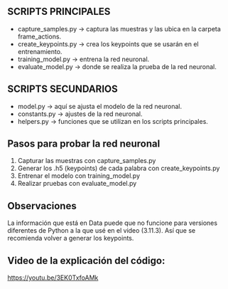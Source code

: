 ## SCRIPTS PRINCIPALES
- capture_samples.py → captura las muestras y las ubica en la carpeta frame_actions.
- create_keypoints.py → crea los keypoints que se usarán en el entrenamiento.
- training_model.py → entrena la red neuronal.
- evaluate_model.py → donde se realiza la prueba de la red neuronal.

## SCRIPTS SECUNDARIOS
- model.py → aquí se ajusta el modelo de la red neuronal.
- constants.py → ajustes de la red neuronal.
- helpers.py → funciones que se utilizan en los scripts principales.

## Pasos para probar la red neuronal
1. Capturar las muestras con capture_samples.py
2. Generar los .h5 (keypoints) de cada palabra con create_keypoints.py
3. Entrenar el modelo con training_model.py
4. Realizar pruebas con evaluate_model.py

## Observaciones
La información que está en Data puede que no funcione para versiones diferentes de Python a la que usé en el video (3.11.3). Así que se recomienda volver a generar los keypoints.

## Video de la explicación del código:
https://youtu.be/3EK0TxfoAMk 
